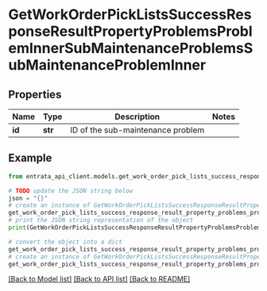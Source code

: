 # GetWorkOrderPickListsSuccessResponseResultPropertyProblemsProblemInnerSubMaintenanceProblemsSubMaintenanceProblemInner


## Properties

Name | Type | Description | Notes
------------ | ------------- | ------------- | -------------
**id** | **str** | ID of the sub-maintenance problem | 

## Example

```python
from entrata_api_client.models.get_work_order_pick_lists_success_response_result_property_problems_problem_inner_sub_maintenance_problems_sub_maintenance_problem_inner import GetWorkOrderPickListsSuccessResponseResultPropertyProblemsProblemInnerSubMaintenanceProblemsSubMaintenanceProblemInner

# TODO update the JSON string below
json = "{}"
# create an instance of GetWorkOrderPickListsSuccessResponseResultPropertyProblemsProblemInnerSubMaintenanceProblemsSubMaintenanceProblemInner from a JSON string
get_work_order_pick_lists_success_response_result_property_problems_problem_inner_sub_maintenance_problems_sub_maintenance_problem_inner_instance = GetWorkOrderPickListsSuccessResponseResultPropertyProblemsProblemInnerSubMaintenanceProblemsSubMaintenanceProblemInner.from_json(json)
# print the JSON string representation of the object
print(GetWorkOrderPickListsSuccessResponseResultPropertyProblemsProblemInnerSubMaintenanceProblemsSubMaintenanceProblemInner.to_json())

# convert the object into a dict
get_work_order_pick_lists_success_response_result_property_problems_problem_inner_sub_maintenance_problems_sub_maintenance_problem_inner_dict = get_work_order_pick_lists_success_response_result_property_problems_problem_inner_sub_maintenance_problems_sub_maintenance_problem_inner_instance.to_dict()
# create an instance of GetWorkOrderPickListsSuccessResponseResultPropertyProblemsProblemInnerSubMaintenanceProblemsSubMaintenanceProblemInner from a dict
get_work_order_pick_lists_success_response_result_property_problems_problem_inner_sub_maintenance_problems_sub_maintenance_problem_inner_from_dict = GetWorkOrderPickListsSuccessResponseResultPropertyProblemsProblemInnerSubMaintenanceProblemsSubMaintenanceProblemInner.from_dict(get_work_order_pick_lists_success_response_result_property_problems_problem_inner_sub_maintenance_problems_sub_maintenance_problem_inner_dict)
```
[[Back to Model list]](../README.md#documentation-for-models) [[Back to API list]](../README.md#documentation-for-api-endpoints) [[Back to README]](../README.md)


